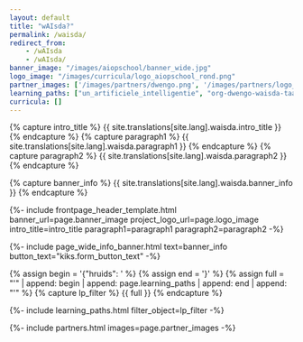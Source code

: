 ```yaml
---
layout: default
title: "wAIsda?"
permalink: /waisda/
redirect_from:
    - /wAIsda
    - /wAIsda/
banner_image: "/images/aiopschool/banner_wide.jpg"
logo_image: "/images/curricula/logo_aiopschool_rond.png"
partner_images: ['/images/partners/dwengo.png', '/images/partners/logo_bekina.png', '/images/partners/logo_fluxlab.webp', '/images/partners/vlaio.png', '/images/partners/logo_SMCLEDE.png', '/images/partners/ugent.svg', '/images/partners/istem.png', '/images/partners/oost-vlaanderen.svg', '/images/partners/logo_hoogbloeier.png', '/images/partners/steam_for_auth.png']
learning_paths: ["un_artificiele_intelligentie", "org-dwengo-waisda-taal-murder-mistery", "art1", "org-dwengo-waisda-beelden-emoties-herkennen", "org-dwengo-waisda-beelden-emoties-herkennen-deel2", "org-dwengo-waisda-beelden-unplugged-fax-lp", "org-dwengo-waisda-beelden-teachable-machine", "org-dwengo-waisda-soc-netw-euler", "org-dwengo-waisda-soc-netw-super-soc-netw"]
curricula: []
---
```



{% capture intro_title %} {{ site.translations[site.lang].waisda.intro_title }} {% endcapture %}
{% capture paragraph1 %} {{ site.translations[site.lang].waisda.paragraph1 }} {% endcapture %}
{% capture paragraph2 %} {{ site.translations[site.lang].waisda.paragraph2 }} {% endcapture %}

{% capture banner_info %} {{ site.translations[site.lang].waisda.banner_info }} {% endcapture %}

{%- include frontpage_header_template.html banner_url=page.banner_image project_logo_url=page.logo_image
intro_title=intro_title
paragraph1=paragraph1
paragraph2=paragraph2
-%}

{%- include page_wide_info_banner.html text=banner_info button_text="kiks.form_button_text" -%}


{% assign begin = '{"hruids": ' %}
{% assign end = '}' %}
{% assign full = "'" | append: begin | append: page.learning_paths | append: end | append: "'" %}
{% capture lp_filter %} {{ full }} {% endcapture %}

{%- include learning_paths.html filter_object=lp_filter -%}

{%- include partners.html images=page.partner_images -%}





